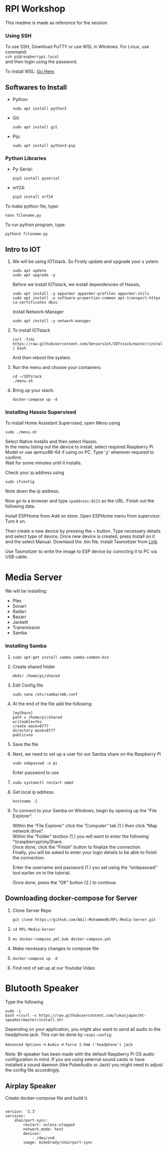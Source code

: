 # RPI Workshop

This readme is made as reference for the session

### Using SSH

To use SSH, Download PuTTY or use WSL in WIndows. For Linux, use command:  
`ssh pi@raspberrypi.local`  
and then login using the password.

To install WSL: [Go Here](https://docs.microsoft.com/en-us/windows/wsl/install-win10).

## Softwares to Install

- Python:
   <pre><code>sudo apt install python3</code></pre>
- Git:
   <pre><code>sudo apt install git</code></pre>
- Pip:
   <pre><code>sudo apt install python3-pip</code></pre>

### Python Libraries

- Py-Serial:
  <pre><code>pip3 install pyserial</code></pre>
- nrf24:
  <pre><code>pip3 install nrf24</code></pre>

To make python file, type:

<pre><code>nano filename.py</code></pre>

To run python program, type:

<pre><code>python3 filename.py</code></pre>

## Intro to IOT

1. We will be using IOTstack. So Firstly update and upgrade your s ystem.

   <pre><code>sudo apt update
   sudo apt upgrade -y</code></pre>

   Before we install IOTstack, we install dependencies of Hassio,
   <pre><code>sudo apt install -y apparmor apparmor-profiles apparmor-utils
   sudo apt install -y software-properties-common apt-transport-https ca-certificates dbus</code></pre>

   Install Network-Manager
   <pre><code>sudo apt install -y network-manager</code></pre>

2. To install IOTstack
   <pre><code>curl -fsSL https://raw.githubusercontent.com/SensorsIot/IOTstack/master/install.sh | bash</code></pre>

   And then reboot the system.

3. Run the menu and choose your containers:
   <pre><code>cd ~/IOTstack
   ./menu.sh</code></pre>
4. Bring up your stack:
   <pre><code>docker-compose up -d</code></pre>

### Installing Hassio Supervised

To install Home Assistant Supervised, open Menu using

<pre><code>sudo ./menu.sh</code></pre>

Select Native Installs and then select Hassio.  
In the menu listing out the device to install, select required Raspberry Pi Model or use qemux86-64 if using on PC. Type 'y' wherever required to confirm.  
Wait for some minutes until it installs.

Check your ip address using

<pre><code>sudo ifconfig</code></pre>

Note down the ip address.

Now go to a browser and type `ipaddress:8123` as the URL. Finish out the following data.

Install ESPHome from Add on store. Open ESPHome menu from supervisor. Turn it on.

Then create a new device by pressing the + button. Type necessary details and select type of device. Once new device is created, press Install on it and the select Manual. Downlaod the .bin file. Install Tasmotizer from
[Link](https://github.com/tasmota/tasmotizer/releases/).

Use Tasmotizer to write the image to ESP device by conncting it to PC via USB cable.

# Media Server

We will be installing:

- Plex
- Sonarr
- Radarr
- Bazarr
- Jackett
- Transmission
- Samba

### Installing Samba

1. <pre><code>sudo apt-get install samba samba-common-bin</code></pre>
2. Create shared folder
   <pre><code>mkdir /home/pi/shared</code></pre>
3. Edit Config file
   <pre><code>sudo nano /etc/samba/smb.conf</code></pre>
4. At the end of the file add the following
   <pre><code>[myShare]
   path = /home/pi/shared
   writeable=Yes
   create mask=0777
   directory mask=0777
   public=no</code></pre>
5. Save the file
6. Next, we need to set up a user for our Samba share on the Raspberry Pi
   <pre><code>sudo smbpasswd -a pi</code></pre>
   Enter password to use
7. <pre><code>sudo systemctl restart smbd</code></pre>
8. Get local ip address
   <pre><code>hostname -I</code></pre>
9. To connect to your Samba on Windows, begin by opening up the “File Explorer“.

   Within the “File Explorer” click the “Computer” tab (1.) then click “Map network drive”.  
   Within the “Folder” textbox (1.) you will want to enter the following “\\\raspberrypi\myShare.  
   Once done, click the “Finish” button to finalize the connection.  
   Finally, you will be asked to enter your login details to be able to finish the connection.

   Enter the username and password (1.) you set using the “smbpasswd” tool earlier on in the tutorial.

   Once done, press the “OK” button (2.) to continue.

## Downloading docker-compose for Server

1. Clone Server Repo
   <pre><code>git clone https://github.com/Adil-MohammedK/RPi-Media-Server.git</code></pre>
2. <pre><code>cd RPi-Media-Server</code></pre>
3. <pre><code>mv docker-compose.yml.bak docker-compose.yml</code></pre>
4. Make necessary changes to compose file
5. <pre><code>docker-compose up -d</code></pre>
6. Find rest of set up at our Youtube Video

# Blutooth Speaker

Type the following

<pre><code>sudo -i
bash <(curl -s https://raw.githubusercontent.com/lukasjapan/bt-speaker/master/install.sh)</code></pre>

Depending on your application, you might also want to send all audio to the headphone jack. This can be done by `raspi-config`:

`Advanced Options` -> `Audio` -> `Force 3.5mm ('headphone') jack`

Note: Bt-speaker has been made with the default Raspberry Pi OS audio configuration in mind. If you are using external sound cards or have installed a sound daemon (like PulseAudio or Jack) you might need to adjust the config file accordingly.

## Airplay Speaker

Create docker-compose file and build it.

<pre><code>
version: '3.3'
services:
    shairport-sync:
        restart: unless-stopped
        network_mode: host
        devices:
            - /dev/snd
        image: mikebrady/shairport-sync
</code></pre>
